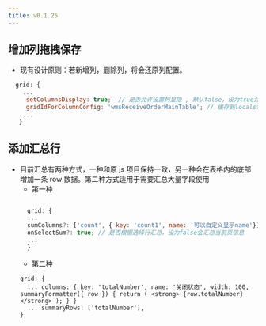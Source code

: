 ```yaml
---
title: v0.1.25
---
```


## 增加列拖拽保存

- 现有设计原则：若新增列，删除列，将会还原列配置。

```js
  grid: {
    ...
     setColumnsDisplay: true;  // 是否允许设置列显隐 , 默认false，设为true允许显示列设置面板
     gridIdForColumnConfig: 'wmsReceiveOrderMainTable'; // 缓存到localstorage中的key,如果setColumnsDisplay为true，此配置必须配置，配置规则尽可能以ts__开头，避免与原js项目中的表格配置冲突
    ...
   }
```

## 添加汇总行

- 目前汇总有两种方式，一种和原 js 项目保持一致，另一种会在表格内的底部增加一条 row 数据。第二种方式适用于需要汇总大量字段使用
  - 第一种
  ```js

    grid: {
    ...
    sumColumns?: ['count', { key: 'count1', name: '可以自定义显示name'}];
    onSelectSum?: true; // 是否根据选择行汇总，设为false会汇总当前页信息
    ...
    }
  ```
  - 第二种
  ```
  grid: {
    ... columns: { key: 'totalNumber', name: '关闭状态', width: 100, summaryFormatter({ row }) { return ( <strong> {row.totalNumber} </strong> ); } }
    ... summaryRows: ['totalNumber'],
  }
  ```
